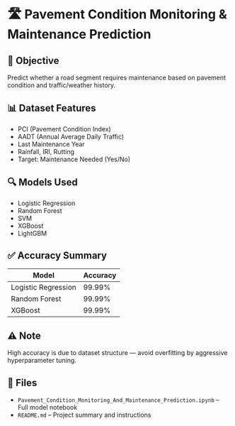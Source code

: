 # 🛣️ Pavement Condition Monitoring & Maintenance Prediction

## 📌 Objective
Predict whether a road segment requires maintenance based on pavement condition and traffic/weather history.

## 📊 Dataset Features
- PCI (Pavement Condition Index)
- AADT (Annual Average Daily Traffic)
- Last Maintenance Year
- Rainfall, IRI, Rutting
- Target: Maintenance Needed (Yes/No)

## 🔍 Models Used
- Logistic Regression
- Random Forest
- SVM
- XGBoost
- LightGBM

## ✅ Accuracy Summary
| Model | Accuracy |
|-------|----------|
| Logistic Regression | 99.99% |
| Random Forest | 99.99% |
| XGBoost | 99.99% |

## ⚠️ Note
High accuracy is due to dataset structure — avoid overfitting by aggressive hyperparameter tuning.

## 📁 Files
- `Pavement_Condition_Monitoring_And_Maintenance_Prediction.ipynb` – Full model notebook
- `README.md` – Project summary and instructions
